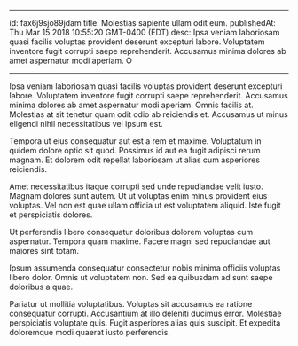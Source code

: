 
---
id: fax6j9sjo89jdam
title: Molestias sapiente ullam odit eum.
publishedAt: Thu Mar 15 2018 10:55:20 GMT-0400 (EDT)
desc: Ipsa veniam laboriosam quasi facilis voluptas provident deserunt excepturi labore. Voluptatem inventore fugit corrupti saepe reprehenderit. Accusamus minima dolores ab amet aspernatur modi aperiam. O

---



Ipsa veniam laboriosam quasi facilis voluptas provident deserunt excepturi labore. Voluptatem inventore fugit corrupti saepe reprehenderit. Accusamus minima dolores ab amet aspernatur modi aperiam. Omnis facilis at. Molestias at sit tenetur quam odit odio ab reiciendis et. Accusamus ut minus eligendi nihil necessitatibus vel ipsum est.
 Tempora ut eius consequatur aut est a rem et maxime. Voluptatum in quidem dolore optio sit quod. Possimus id aut ea fugit adipisci rerum magnam. Et dolorem odit repellat laboriosam ut alias cum asperiores reiciendis.
 Amet necessitatibus itaque corrupti sed unde repudiandae velit iusto. Magnam dolores sunt autem. Ut ut voluptas enim minus provident eius voluptas. Vel non est quae ullam officia ut est voluptatem aliquid. Iste fugit et perspiciatis dolores.


Ut perferendis libero consequatur doloribus dolorem voluptas cum aspernatur. Tempora quam maxime. Facere magni sed repudiandae aut maiores sint totam.
 Ipsum assumenda consequatur consectetur nobis minima officiis voluptas libero dolor. Omnis ut voluptatem non. Sed ea quibusdam ad sunt saepe doloribus a quae.
 Pariatur ut mollitia voluptatibus. Voluptas sit accusamus ea ratione consequatur corrupti. Accusantium at illo deleniti ducimus error. Molestiae perspiciatis voluptate quis. Fugit asperiores alias quis suscipit. Et expedita doloremque modi quaerat iusto perferendis.

